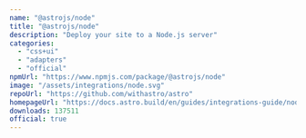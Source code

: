 ```yaml
---
name: "@astrojs/node"
title: "@astrojs/node"
description: "Deploy your site to a Node.js server"
categories:
  - "css+ui"
  - "adapters"
  - "official"
npmUrl: "https://www.npmjs.com/package/@astrojs/node"
image: "/assets/integrations/node.svg"
repoUrl: "https://github.com/withastro/astro"
homepageUrl: "https://docs.astro.build/en/guides/integrations-guide/node/"
downloads: 137511
official: true
---
```

